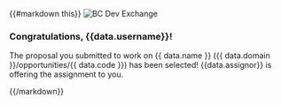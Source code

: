 {{#markdown this}}
![BC Dev Exchange](https://bcdevexchange.org/modules/core/client/img/logo/new-logo-220px.png)

### Congratulations, {{data.username}}!

The proposal you submitted to work on {{ data.name }} ({{ data.domain }}/opportunities/{{ data.code }}) has been selected! {{data.assignor}} is offering the assignment to you.

{{/markdown}}
